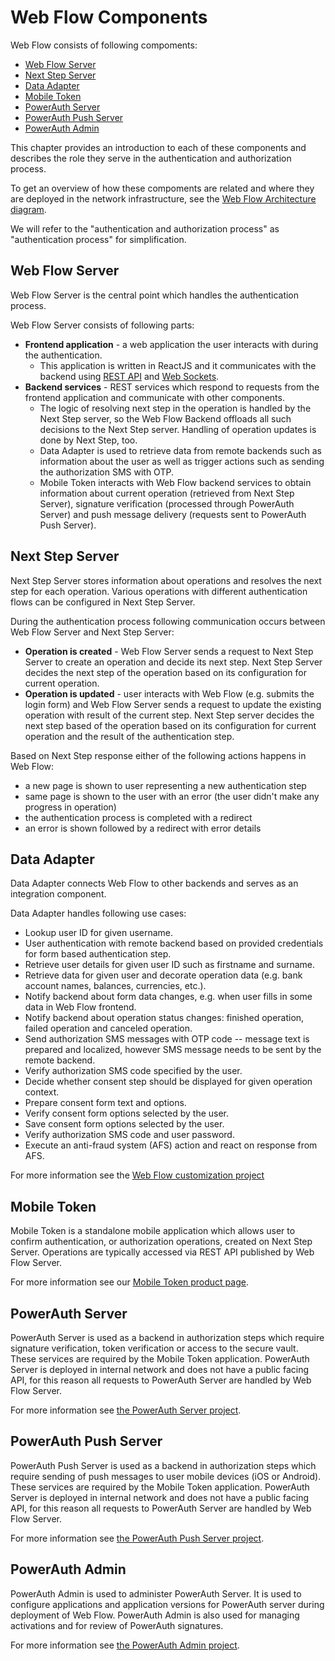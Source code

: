 # Web Flow Components

Web Flow consists of following compoments:
- [Web Flow Server](#web-flow-server)
- [Next Step Server](#next-step-server)
- [Data Adapter](#data-adapter)
- [Mobile Token](#mobile-token)
- [PowerAuth Server](#powerauth-server)
- [PowerAuth Push Server](#powerauth-push-server)
- [PowerAuth Admin](#powerauth-admin)

This chapter provides an introduction to each of these components and describes the role they serve in the authentication and authorization process.

To get an overview of how these compoments are related and where they are deployed in the network infrastructure, see the [Web Flow Architecture diagram](./Web-Flow-Architecture.md).

We will refer to the "authentication and authorization process" as "authentication process" for simplification.

## Web Flow Server

Web Flow Server is the central point which handles the authentication process.

Web Flow Server consists of following parts:
- **Frontend application** - a web application the user interacts with during the authentication.
  - This application is written in ReactJS and it communicates with the backend using [REST API](./Web-Flow-REST-API-Reference.md) and [Web Sockets](./Web-Socket-Communication-Protocol.md).
- **Backend services** - REST services which respond to requests from the frontend application and communicate with other components.
  - The logic of resolving next step in the operation is handled by the Next Step server, so the Web Flow Backend offloads all such decisions to the Next Step server. Handling of operation updates is done by Next Step, too.
  - Data Adapter is used to retrieve data from remote backends such as information about the user as well as trigger actions such as sending the authorization SMS with OTP.
  - Mobile Token interacts with Web Flow backend services to obtain information about current operation (retrieved from Next Step Server), signature verification (processed through PowerAuth Server) and push message delivery (requests sent to PowerAuth Push Server).

## Next Step Server

Next Step Server stores information about operations and resolves the next step for each operation. Various operations with different authentication flows can be configured in Next Step Server.

During the authentication process following communication occurs between Web Flow Server and Next Step Server:
- **Operation is created** - Web Flow Server sends a request to Next Step Server to create an operation and decide its next step. Next Step Server decides the next step of the operation based on its configuration for current operation.
- **Operation is updated** - user interacts with Web Flow (e.g. submits the login form) and Web Flow Server sends a request to update the existing operation with result of the current step. Next Step server decides the next step based of the operation based on its configuration for current operation and the result of the authentication step.

Based on Next Step response either of the following actions happens in Web Flow:
- a new page is shown to user representing a new authentication step
- same page is shown to the user with an error (the user didn't make any progress in operation)
- the authentication process is completed with a redirect
- an error is shown followed by a redirect with error details

## Data Adapter

Data Adapter connects Web Flow to other backends and serves as an integration component.

Data Adapter handles following use cases:

* Lookup user ID for given username.
* User authentication with remote backend based on provided credentials for form based authentication step.
* Retrieve user details for given user ID such as firstname and surname.
* Retrieve data for given user and decorate operation data (e.g. bank account names, balances, currencies, etc.).
* Notify backend about form data changes, e.g. when user fills in some data in Web Flow frontend.
* Notify backend about operation status changes: finished operation, failed operation and canceled operation.
* Send authorization SMS messages with OTP code -- message text is prepared and localized, however SMS message needs to be sent by the remote backend.
* Verify authorization SMS code specified by the user.
* Decide whether consent step should be displayed for given operation context.
* Prepare consent form text and options. 
* Verify consent form options selected by the user.
* Save consent form options selected by the user.
* Verify authorization SMS code and user password.
* Execute an anti-fraud system (AFS) action and react on response from AFS.

For more information see the [Web Flow customization project](https://github.com/wultra/powerauth-webflow-customization)

## Mobile Token

Mobile Token is a standalone mobile application which allows user to confirm authentication, or authorization operations, created on Next Step Server. Operations are typically accessed via REST API published by Web Flow Server.

For more information see our [Mobile Token product page](https://www.wultra.com/product/powerauth-mobile-token).

## PowerAuth Server

PowerAuth Server is used as a backend in authorization steps which require signature verification, token verification or access to the secure vault. These services are required by the Mobile Token application. PowerAuth Server is deployed in internal network and does not have a public facing API, for this reason all requests to PowerAuth Server are handled by Web Flow Server.

For more information see [the PowerAuth Server project](https://github.com/wultra/powerauth-server).

## PowerAuth Push Server

PowerAuth Push Server is used as a backend in authorization steps which require sending of push messages to user mobile devices (iOS or Android). These services are required by the Mobile Token application. PowerAuth Server is deployed in internal network and does not have a public facing API, for this reason all requests to PowerAuth Server are handled by Web Flow Server.

For more information see [the PowerAuth Push Server project](https://github.com/wultra/powerauth-push-server).

## PowerAuth Admin

PowerAuth Admin is used to administer PowerAuth Server. It is used to configure applications and application versions for PowerAuth server during deployment of Web Flow. PowerAuth Admin is also used for managing activations and for review of PowerAuth signatures.

For more information see [the PowerAuth Admin project](https://github.com/wultra/powerauth-admin).
